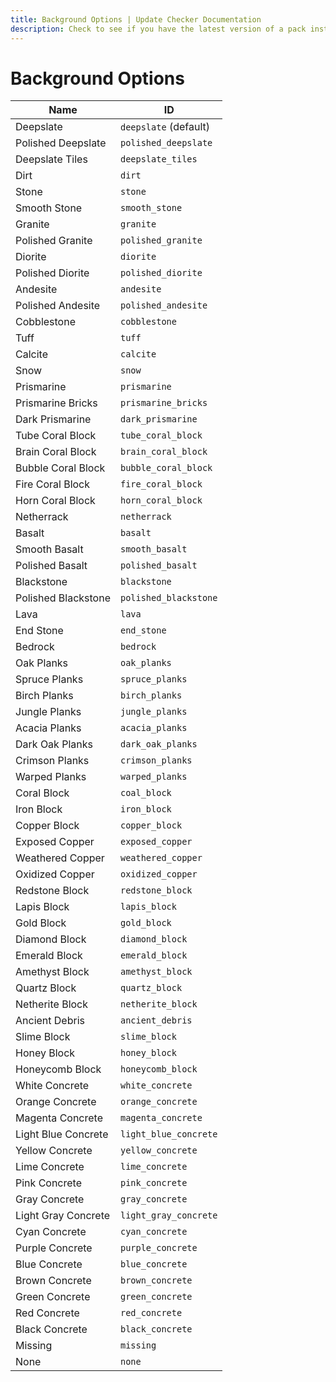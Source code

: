```yaml
---
title: Background Options | Update Checker Documentation
description: Check to see if you have the latest version of a pack installed.
---
```


# Background Options

| Name                | ID                    |
| ------------------- | --------------------- |
| Deepslate           | `deepslate` (default) |
| Polished Deepslate  | `polished_deepslate`  |
| Deepslate Tiles     | `deepslate_tiles`     |
| Dirt                | `dirt`                |
| Stone               | `stone`               |
| Smooth Stone        | `smooth_stone`        |
| Granite             | `granite`             |
| Polished Granite    | `polished_granite`    |
| Diorite             | `diorite`             |
| Polished Diorite    | `polished_diorite`    |
| Andesite            | `andesite`            |
| Polished Andesite   | `polished_andesite`   |
| Cobblestone         | `cobblestone`         |
| Tuff                | `tuff`                |
| Calcite             | `calcite`             |
| Snow                | `snow`                |
| Prismarine          | `prismarine`          |
| Prismarine Bricks   | `prismarine_bricks`   |
| Dark Prismarine     | `dark_prismarine`     |
| Tube Coral Block    | `tube_coral_block`    |
| Brain Coral Block   | `brain_coral_block`   |
| Bubble Coral Block  | `bubble_coral_block`  |
| Fire Coral Block    | `fire_coral_block`    |
| Horn Coral Block    | `horn_coral_block`    |
| Netherrack          | `netherrack`          |
| Basalt              | `basalt`              |
| Smooth Basalt       | `smooth_basalt`       |
| Polished Basalt     | `polished_basalt`     |
| Blackstone          | `blackstone`          |
| Polished Blackstone | `polished_blackstone` |
| Lava                | `lava`                |
| End Stone           | `end_stone`           |
| Bedrock             | `bedrock`             |
| Oak Planks          | `oak_planks`          |
| Spruce Planks       | `spruce_planks`       |
| Birch Planks        | `birch_planks`        |
| Jungle Planks       | `jungle_planks`       |
| Acacia Planks       | `acacia_planks`       |
| Dark Oak Planks     | `dark_oak_planks`     |
| Crimson Planks      | `crimson_planks`      |
| Warped Planks       | `warped_planks`       |
| Coral Block         | `coal_block`          |
| Iron Block          | `iron_block`          |
| Copper Block        | `copper_block`        |
| Exposed Copper      | `exposed_copper`      |
| Weathered Copper    | `weathered_copper`    |
| Oxidized Copper     | `oxidized_copper`     |
| Redstone Block      | `redstone_block`      |
| Lapis Block         | `lapis_block`         |
| Gold Block          | `gold_block`          |
| Diamond Block       | `diamond_block`       |
| Emerald Block       | `emerald_block`       |
| Amethyst Block      | `amethyst_block`      |
| Quartz Block        | `quartz_block`        |
| Netherite Block     | `netherite_block`     |
| Ancient Debris      | `ancient_debris`      |
| Slime Block         | `slime_block`         |
| Honey Block         | `honey_block`         |
| Honeycomb Block     | `honeycomb_block`     |
| White Concrete      | `white_concrete`      |
| Orange Concrete     | `orange_concrete`     |
| Magenta Concrete    | `magenta_concrete`    |
| Light Blue Concrete | `light_blue_concrete` |
| Yellow Concrete     | `yellow_concrete`     |
| Lime Concrete       | `lime_concrete`       |
| Pink Concrete       | `pink_concrete`       |
| Gray Concrete       | `gray_concrete`       |
| Light Gray Concrete | `light_gray_concrete` |
| Cyan Concrete       | `cyan_concrete`       |
| Purple Concrete     | `purple_concrete`     |
| Blue Concrete       | `blue_concrete`       |
| Brown Concrete      | `brown_concrete`      |
| Green Concrete      | `green_concrete`      |
| Red Concrete        | `red_concrete`        |
| Black Concrete      | `black_concrete`      |
| Missing             | `missing`             |
| None                | `none`                |
